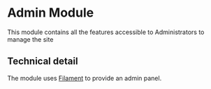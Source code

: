 # Admin Module

This module contains all the features accessible to Administrators to manage the site

## Technical detail

The module uses [Filament](https://filamentphp.com/) to provide an admin panel.
